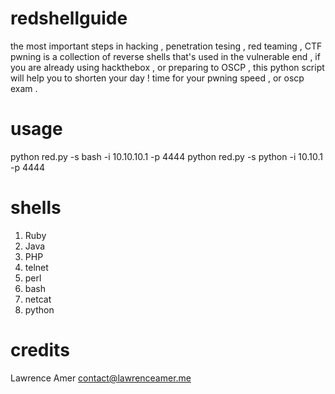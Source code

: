 # redshellguide
the most important steps in hacking , penetration tesing , red teaming , CTF pwning is a collection of reverse shells that's 
used in the vulnerable end , if you are already using hackthebox , or preparing to OSCP , this python script will help you
to shorten your day ! time for your pwning speed , or oscp exam . 

# usage 
python red.py -s bash -i 10.10.10.1 -p 4444
python red.py -s python -i 10.10.1 -p 4444

# shells 
1. Ruby 
2. Java 
3. PHP 
4. telnet 
5. perl 
6. bash 
7. netcat 
8. python 

# credits 
Lawrence Amer 
contact@lawrenceamer.me
